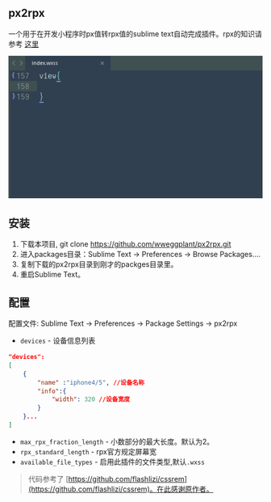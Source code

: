 px2rpx
-------------

一个用于在开发小程序时px值转rpx值的sublime text自动完成插件。rpx的知识请参考 [这里](https://mp.weixin.qq.com/debug/wxadoc/dev/framework/view/wxss.html)



![效果图](px2rpx.gif)

## 安装

1. 下载本项目, git clone https://github.com/wweggplant/px2rpx.git
2. 进入packages目录：Sublime Text -> Preferences -> Browse Packages....
3. 复制下载的px2rpx目录到刚才的packges目录里。
4. 重启Sublime Text。

## 配置

配置文件: Sublime Text -> Preferences -> Package Settings -> px2rpx


* `devices` - 设备信息列表

```json
"devices": 
[
    {
        "name" :"iphone4/5", //设备名称
        "info":{
            "width": 320 //设备宽度
        }
    }...
]
```


* `max_rpx_fraction_length` - 小数部分的最大长度。默认为2。
* `rpx_standard_length` - rpx官方规定屏幕宽
* `available_file_types` - 启用此插件的文件类型,默认`.wxss`

>代码参考了 [https://github.com/flashlizi/cssrem](https://github.com/flashlizi/cssrem)。在此感谢原作者。
